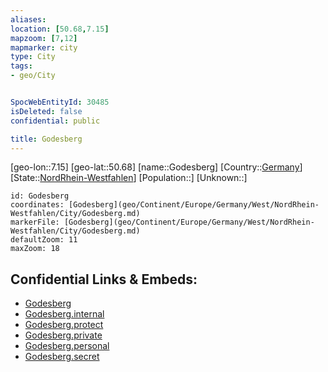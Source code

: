 ```yaml
---
aliases: 
location: [50.68,7.15]
mapzoom: [7,12] 
mapmarker: city 
type: City
tags:
- geo/City


SpocWebEntityId: 30485
isDeleted: false
confidential: public

title: Godesberg
---
```

[geo-lon::7.15]
[geo-lat::50.68]
[name::Godesberg]
[Country::[Germany](geo/Continent/Europe/Germany.md)]
[State::[NordRhein-Westfahlen](NordRhein-Westfahlen)]
[Population::]
[Unknown::]


```leaflet
id: Godesberg
coordinates: [Godesberg](geo/Continent/Europe/Germany/West/NordRhein-Westfahlen/City/Godesberg.md)
markerFile: [Godesberg](geo/Continent/Europe/Germany/West/NordRhein-Westfahlen/City/Godesberg.md)
defaultZoom: 11 
maxZoom: 18
```


## Confidential Links & Embeds: 
- [Godesberg](../../../../../../../../_public/geo/Continent/Europe/Germany/West/NordRhein-Westfahlen/City/Godesberg.md) 
- [Godesberg.internal](../../../../../../../../_internal/geo/Continent/Europe/Germany/West/NordRhein-Westfahlen/City/Godesberg.internal.md) 
- [Godesberg.protect](../../../../../../../../_protect/geo/Continent/Europe/Germany/West/NordRhein-Westfahlen/City/Godesberg.protect.md) 
- [Godesberg.private](../../../../../../../../_private/geo/Continent/Europe/Germany/West/NordRhein-Westfahlen/City/Godesberg.private.md) 
- [Godesberg.personal](../../../../../../../../_personal/geo/Continent/Europe/Germany/West/NordRhein-Westfahlen/City/Godesberg.personal.md) 
- [Godesberg.secret](../../../../../../../../_secret/geo/Continent/Europe/Germany/West/NordRhein-Westfahlen/City/Godesberg.secret.md) 
